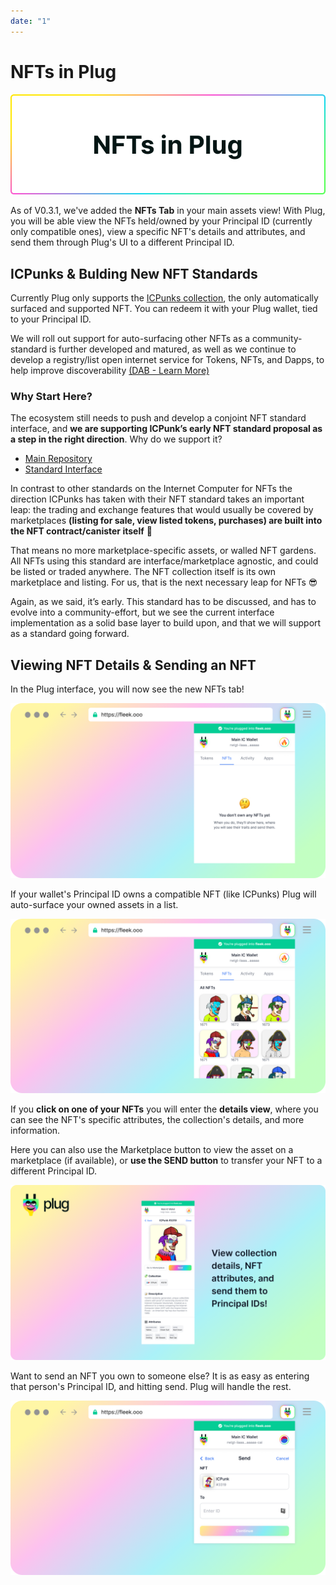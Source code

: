 ```yaml
---
date: "1"
---
```

# NFTs in Plug

![](imgs/nfts.png)

As of V0.3.1, we've added the **NFTs Tab** in your main assets view! With Plug, you will be able view the NFTs held/owned by your Principal ID (currently only compatible ones), view a specific NFT's details and attributes, and send them through Plug's UI to a different Principal ID.

## ICPunks & Bulding New NFT Standards

Currently Plug only supports the [ICPunks collection](https://icpunks.com/), the only automatically surfaced and supported NFT. You can redeem it with your Plug wallet, tied to your Principal ID.

We will roll out support for auto-surfacing other NFTs as a community-standard is further developed and matured, as well as we continue to develop a registry/list open internet service for Tokens, NFTs, and Dapps, to help improve discoverability [(DAB - Learn More)](https://dab.ooo/)

### Why Start Here?

The ecosystem still needs to push and develop a conjoint NFT standard interface, and **we are supporting ICPunk’s early NFT standard proposal as a step in the right direction**. Why do we support it?

- [Main Repository](https://github.com/stopak/ICPunks)
- [Standard Interface](https://github.com/stopak/ICPunks/blob/dev/service/icpunks_rust.did)

In contrast to other standards on the Internet Computer for NFTs the direction ICPunks has taken with their NFT standard takes an important leap: the trading and exchange features that would usually be covered by marketplaces **(listing for sale, view listed tokens, purchases) are built into the NFT contract/canister itself** 🤯

That means no more marketplace-specific assets, or walled NFT gardens. All NFTs using this standard are interface/marketplace agnostic, and could be listed or traded anywhere. The NFT collection itself is its own marketplace and listing. For us, that is the next necessary leap for NFTs 😎

Again, as we said, it’s early. This standard has to be discussed, and has to evolve into a community-effort, but we see the current interface implementation as a solid base layer to build upon, and that we will support as a standard going forward.

## Viewing NFT Details & Sending an NFT
In the Plug interface, you will now see the new NFTs tab!

![](imgs/nft-empty.png)

If your wallet's Principal ID owns a compatible NFT (like ICPunks) Plug will auto-surface your owned assets in a list.

![](imgs/nft-full.png)

If you **click on one of your NFTs** you will enter the **details view**, where you can see the NFT's specific attributes, the collection's details, and more information.

Here you can also use the Marketplace button to view the asset on a marketplace (if available), or **use the SEND button** to transfer your NFT to a different Principal ID.

![](imgs/nft-details.png)

Want to send an NFT you own to someone else? It is as easy as entering that person's Principal ID, and hitting send. Plug will handle the rest.

![](imgs/nft-send.png)
